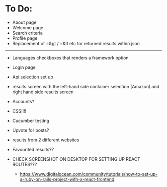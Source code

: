 # To Do:

* About page
* Welcome page
* Search criteria
* Profile page
* Replacement of =&gt / =&lt etc for returned results within json

-----------------------------------------------------------

* Languages checkboxes that renders a framework option

* Login page 

* Api selection set up

* results screen with the left-hand side container selection (Amazon) and right hand side results screen

* Accounts?

* CSS!!!!

* Cucumber testing

* Upvote for posts?

* results from 2 different websites 

* Favourited results?? 


* CHECK SCREENSHOT ON DESKTOP FOR SETTING UP REACT ROUTES???
    - https://www.digitalocean.com/community/tutorials/how-to-set-up-a-ruby-on-rails-project-with-a-react-frontend